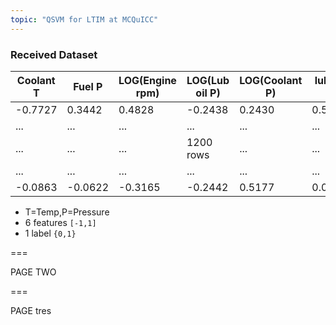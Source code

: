 ```yaml
---
topic: "QSVM for LTIM at MCQuICC"
---
```


### Received Dataset

|Coolant T|Fuel P|LOG(Engine rpm)|LOG(Lub oil P)|LOG(Coolant P)|lub oil T|Engine Condition|
|---|---|---|---|---|---|---|
|-0.7727|0.3442|0.4828|-0.2438|0.2430|0.5634|1|
|...|...|...|...|...|...|...|
|...|...|...|1200 rows|...|...|
|...|...|...|...|...|...|...|
|-0.0863|-0.0622|-0.3165|-0.2442|0.5177|0.0347|1|

<div class="tl">

- T=Temp,P=Pressure
- 6 features `[-1,1]`
- 1 label `{0,1}`

</div>

===

PAGE TWO

===

PAGE tres